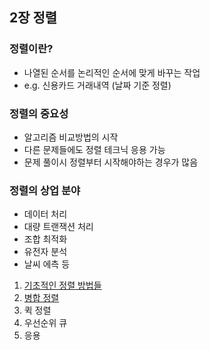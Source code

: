 ## 2장 정렬

### 정렬이란?

- 나열된 순서를 논리적인 순서에 맞게 바꾸는 작업
- e.g. 신용카드 거래내역 (날짜 기준 정렬)

### 정렬의 중요성

- 알고리즘 비교방법의 시작
- 다른 문제들에도 정렬 테크닉 응용 가능
- 문제 풀이시 정렬부터 시작해야하는 경우가 많음

### 정렬의 상업 분야

- 데이터 처리
- 대량 트랜잭션 처리
- 조합 최적화
- 유전자 분석
- 날씨 에측 등

1. [기초적인 정렬 방법들](1_기초적인_정렬_방법들.md)
2. [병합 정렬](2_병합_정렬.md)
3. 퀵 정렬
4. 우선순위 큐
5. 응용